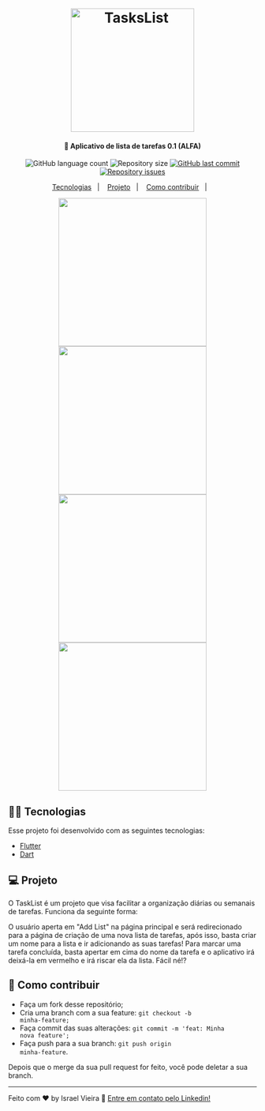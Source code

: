 <h1 align="center">
  <img alt="TasksList" src="https://user-images.githubusercontent.com/45599504/76455577-98615480-63b4-11ea-8bfb-14faf7eefd02.png" width="250px">
</h1>

<h4 align="center">📓 Aplicativo de lista de tarefas 0.1 (ALFA)</h4>

<p align="center">
  <img alt="GitHub language count" src="https://img.shields.io/github/languages/count/raelvieira/task-list">
  
  <img alt="Repository size" src="https://img.shields.io/github/repo-size/raelvieira/task-list">
  
  <a href="https://github.com/raelvieira/task-list/commits/master">
    <img alt="GitHub last commit" src="https://img.shields.io/github/last-commit/raelvieira/task-list">
  </a>
  
  <a href="https://github.com/raelvieira/task-list/issues">
    <img alt="Repository issues" src="https://img.shields.io/github/issues/raelvieira/task-list">
  </a>
</p>

<p align="center">
  <a href="#-tecnologias">Tecnologias</a>&nbsp;&nbsp;&nbsp;|&nbsp;&nbsp;&nbsp;
  <a href="#-projeto">Projeto</a>&nbsp;&nbsp;&nbsp;|&nbsp;&nbsp;&nbsp;
  <a href="#-como-contribuir">Como contribuir</a>&nbsp;&nbsp;&nbsp;|&nbsp;&nbsp;&nbsp;
</p>

<p align="center">
<kbd>
<img src="https://user-images.githubusercontent.com/45599504/76452340-c1331b00-63af-11ea-8a5b-6ba5615ca83d.png" width=300> 
</kbd>
<kbd>
<img src="https://user-images.githubusercontent.com/45599504/76452526-09ead400-63b0-11ea-837d-7d060ce04502.png" width=300>
</kbd>
<kbd>
<img src="https://user-images.githubusercontent.com/45599504/76452608-28e96600-63b0-11ea-9a09-a8f1030e0d5e.png" width=300> 
</kbd>
<kbd>
<img src="https://user-images.githubusercontent.com/45599504/76452652-3c94cc80-63b0-11ea-9c27-e5e80ea107c3.png" width=300>
</kbd>
</p>

## 👨‍💻 Tecnologias

Esse projeto foi desenvolvido com as seguintes tecnologias:

* [Flutter](https://flutter.dev/)
* [Dart](https://dart.dev/)

## 💻 Projeto

O TaskList é um projeto que visa facilitar a organização diárias ou semanais de tarefas. Funciona da seguinte forma:
<p>
O usuário aperta em "Add List" na página principal e será redirecionado para a página de criação de uma nova lista de tarefas, após isso, basta criar um nome para a lista e ir adicionando as suas tarefas!
Para marcar uma tarefa concluída, basta apertar em cima do nome da tarefa e o aplicativo irá deixá-la em vermelho e irá riscar ela da lista. Fácil né!?</p>

## 🤔 Como contribuir

* Faça um fork desse repositório;
* Cria uma branch com a sua feature: <code>git checkout -b minha-feature;</code>
* Faça commit das suas alterações: <code>git commit -m 'feat: Minha nova feature';</code>
* Faça push para a sua branch: <code>git push origin minha-feature</code>.

Depois que o merge da sua pull request for feito, você pode deletar a sua branch.

<hr>

Feito com ♥ by Israel Vieira 👋 [Entre em contato pelo Linkedin!](https://www.linkedin.com/in/israelvieiraa/)
